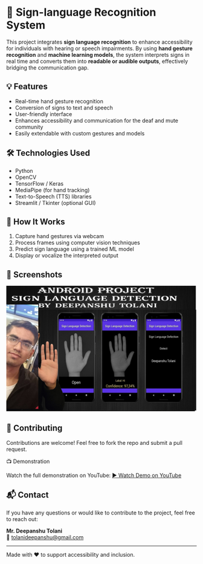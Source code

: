 # 🤟 Sign-language Recognition System

This project integrates **sign language recognition** to enhance accessibility for individuals with hearing or speech impairments. By using **hand gesture recognition** and **machine learning models**, the system interprets signs in real time and converts them into **readable or audible outputs**, effectively bridging the communication gap.

## 💡 Features

- Real-time hand gesture recognition  
- Conversion of signs to text and speech  
- User-friendly interface  
- Enhances accessibility and communication for the deaf and mute community  
- Easily extendable with custom gestures and models

## 🛠️ Technologies Used

- Python  
- OpenCV  
- TensorFlow / Keras  
- MediaPipe (for hand tracking)  
- Text-to-Speech (TTS) libraries  
- Streamlit / Tkinter (optional GUI)

## 🚀 How It Works

1. Capture hand gestures via webcam  
2. Process frames using computer vision techniques  
3. Predict sign language using a trained ML model  
4. Display or vocalize the interpreted output

## 📸 Screenshots

![Sign Language Detection Android Project](sign_language_detection_image.jpg)


## 🤝 Contributing

Contributions are welcome! Feel free to fork the repo and submit a pull request.

📺 Demonstration

Watch the full demonstration on YouTube:
[▶️ Watch Demo on YouTube](https://youtu.be/0RI3yt9EaTk)


## 📬 Contact

If you have any questions or would like to contribute to the project, feel free to reach out:

**Mr. Deepanshu Tolani**  
📧 tolanideepanshu@gmail.com  

---

Made with ❤️ to support accessibility and inclusion.
